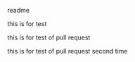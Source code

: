readme



this is for test

this is for test of pull request

this is for test of pull request second time